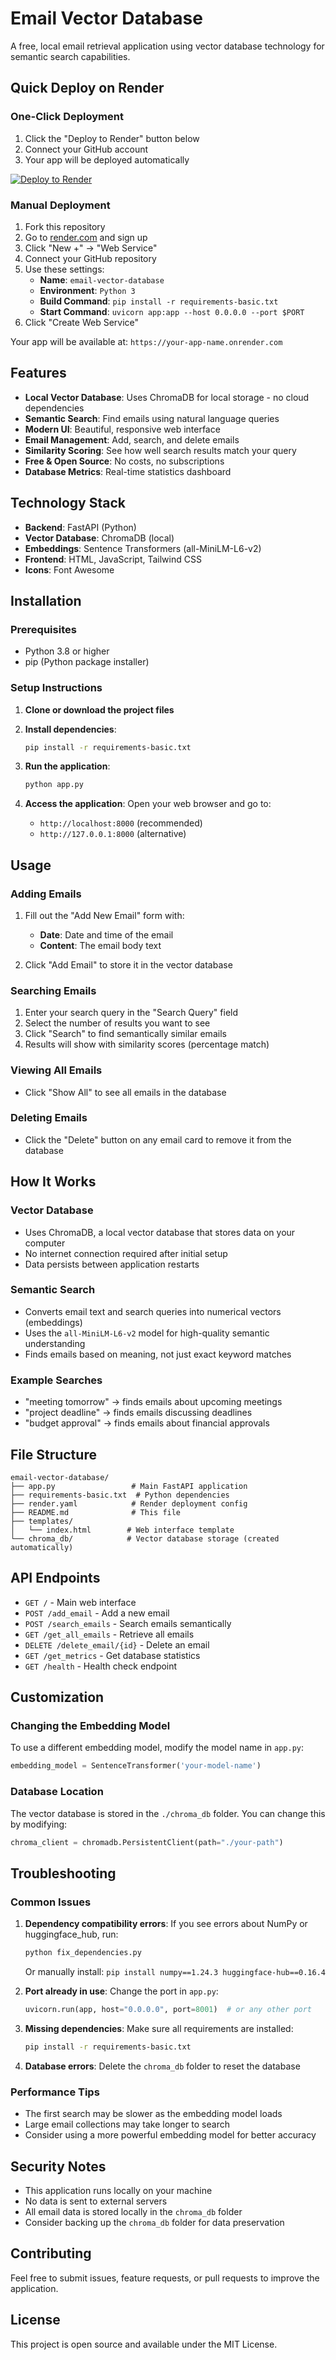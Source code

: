 # Email Vector Database

A free, local email retrieval application using vector database technology for semantic search capabilities.

## Quick Deploy on Render

### One-Click Deployment
1. Click the "Deploy to Render" button below
2. Connect your GitHub account
3. Your app will be deployed automatically

[![Deploy to Render](https://render.com/images/deploy-to-render-button.svg)](https://render.com/deploy)

### Manual Deployment
1. Fork this repository
2. Go to [render.com](https://render.com) and sign up
3. Click "New +" → "Web Service"
4. Connect your GitHub repository
5. Use these settings:
   - **Name**: `email-vector-database`
   - **Environment**: `Python 3`
   - **Build Command**: `pip install -r requirements-basic.txt`
   - **Start Command**: `uvicorn app:app --host 0.0.0.0 --port $PORT`
6. Click "Create Web Service"

Your app will be available at: `https://your-app-name.onrender.com`

## Features

- **Local Vector Database**: Uses ChromaDB for local storage - no cloud dependencies
- **Semantic Search**: Find emails using natural language queries
- **Modern UI**: Beautiful, responsive web interface
- **Email Management**: Add, search, and delete emails
- **Similarity Scoring**: See how well search results match your query
- **Free & Open Source**: No costs, no subscriptions
- **Database Metrics**: Real-time statistics dashboard

## Technology Stack

- **Backend**: FastAPI (Python)
- **Vector Database**: ChromaDB (local)
- **Embeddings**: Sentence Transformers (all-MiniLM-L6-v2)
- **Frontend**: HTML, JavaScript, Tailwind CSS
- **Icons**: Font Awesome

## Installation

### Prerequisites

- Python 3.8 or higher
- pip (Python package installer)

### Setup Instructions

1. **Clone or download the project files**

2. **Install dependencies**:
   ```bash
   pip install -r requirements-basic.txt
   ```

3. **Run the application**:
   ```bash
   python app.py
   ```

4. **Access the application**:
   Open your web browser and go to:
   - `http://localhost:8000` (recommended)
   - `http://127.0.0.1:8000` (alternative)

## Usage

### Adding Emails

1. Fill out the "Add New Email" form with:
   - **Date**: Date and time of the email
   - **Content**: The email body text

2. Click "Add Email" to store it in the vector database

### Searching Emails

1. Enter your search query in the "Search Query" field
2. Select the number of results you want to see
3. Click "Search" to find semantically similar emails
4. Results will show with similarity scores (percentage match)

### Viewing All Emails

- Click "Show All" to see all emails in the database

### Deleting Emails

- Click the "Delete" button on any email card to remove it from the database

## How It Works

### Vector Database
- Uses ChromaDB, a local vector database that stores data on your computer
- No internet connection required after initial setup
- Data persists between application restarts

### Semantic Search
- Converts email text and search queries into numerical vectors (embeddings)
- Uses the `all-MiniLM-L6-v2` model for high-quality semantic understanding
- Finds emails based on meaning, not just exact keyword matches

### Example Searches
- "meeting tomorrow" → finds emails about upcoming meetings
- "project deadline" → finds emails discussing deadlines
- "budget approval" → finds emails about financial approvals

## File Structure

```
email-vector-database/
├── app.py                 # Main FastAPI application
├── requirements-basic.txt  # Python dependencies
├── render.yaml            # Render deployment config
├── README.md              # This file
├── templates/
│   └── index.html        # Web interface template
└── chroma_db/            # Vector database storage (created automatically)
```

## API Endpoints

- `GET /` - Main web interface
- `POST /add_email` - Add a new email
- `POST /search_emails` - Search emails semantically
- `GET /get_all_emails` - Retrieve all emails
- `DELETE /delete_email/{id}` - Delete an email
- `GET /get_metrics` - Get database statistics
- `GET /health` - Health check endpoint

## Customization

### Changing the Embedding Model
To use a different embedding model, modify the model name in `app.py`:
```python
embedding_model = SentenceTransformer('your-model-name')
```

### Database Location
The vector database is stored in the `./chroma_db` folder. You can change this by modifying:
```python
chroma_client = chromadb.PersistentClient(path="./your-path")
```

## Troubleshooting

### Common Issues

1. **Dependency compatibility errors**: If you see errors about NumPy or huggingface_hub, run:
   ```bash
   python fix_dependencies.py
   ```
   Or manually install: `pip install numpy==1.24.3 huggingface-hub==0.16.4`

2. **Port already in use**: Change the port in `app.py`:
   ```python
   uvicorn.run(app, host="0.0.0.0", port=8001)  # or any other port
   ```

3. **Missing dependencies**: Make sure all requirements are installed:
   ```bash
   pip install -r requirements-basic.txt
   ```

4. **Database errors**: Delete the `chroma_db` folder to reset the database

### Performance Tips

- The first search may be slower as the embedding model loads
- Large email collections may take longer to search
- Consider using a more powerful embedding model for better accuracy

## Security Notes

- This application runs locally on your machine
- No data is sent to external servers
- All email data is stored locally in the `chroma_db` folder
- Consider backing up the `chroma_db` folder for data preservation

## Contributing

Feel free to submit issues, feature requests, or pull requests to improve the application.

## License

This project is open source and available under the MIT License. 